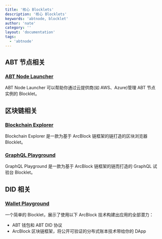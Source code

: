 ```yaml
---
title: '核心 Blocklets'
description: '核心 Blocklets'
keywords: 'abtnode, blocklet'
author: 'nate'
category: ''
layout: 'documentation'
tags:
  - 'abtnode'
---
```


## ABT 节点相关

### [ABT Node Launcher](https://registry.arcblock.io/blocklet/z8iZtEm3ozV3yhZ3gZ7EXppsseS3bPV8wyPft)

ABT Node Launcher 可以帮助你通过云提供商(如 AWS、Azure)管理 ABT 节点实例的 Blocklet。

## 区块链相关

### [Blockchain Explorer](https://registry.arcblock.io/blocklet/z8iZyVVn6XsvcuiYhtdw3GoasMbtqR9BjvJz3)

Blockchain Explorer 是一款为基于 ArcBlock 链框架的链打造的区块浏览器 Blocklet。

### [GraphQL Playground](https://registry.arcblock.io/blocklet/z8ia1uD3MKujPYs2m28otbCJuTK6Y494r1xnC)

GraphQL Playground 是一款为基于 ArcBlock 链框架的链而打造的 GraphQL 试验台 Blocklet。

## DID 相关

### [Wallet Playground](https://registry.arcblock.io/blocklet/z8iZjySpAu4jzbMochL9k1okuji1GcS7RRRDM)

一个简单的 Blocklet，展示了使用以下 ArcBlock 技术构建出应用的全部潜力：

- ABT 钱包和 ABT DID 协议
- ArcBlock 区块链框架，将公开可验证的分布式账本技术带给你的 DApp
